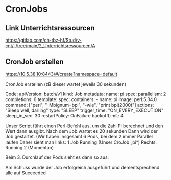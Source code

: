 # CronJobs
## Link Unterrichtsressourcen

https://gitlab.com/ch-tbz-hf/Stud/v-cnt/-/tree/main/2_Unterrichtsressourcen/A

## CronJob erstellen

https://10.5.38.10:8443/#/create?namespace=default


CronJob erstellen (zB dieser wartet jeweils 30 sekunden)
 







Code:
    apiVersion: batch/v1
    kind: Job
    metadata:
        name: pi
    spec:
        parallelism: 2
        completions: 6
        template:
            spec:
            containers:
            - name: pi
                image: perl:5.34.0
                command: ["perl",  "-Mbignum=bpi", "-wle", "print bpi(2000)"]
                actions: "Sleep well, darling"
                type: "SLEEP"
                trigger_time: "ON_EVERY_EXECUTION"
                sleep_in_sec: 30
            restartPolicy: OnFailure
        backoffLimit: 4
 

Unser Script führt einen Perl-Befehl aus, um die Zahl Pi berechnet und den Wert dann ausgibt.
Nach dem Job wartet es 20 sekunden
Dann wird der Job gestartet. (Wir haben insgesamt 6 Pods, bei dem 2 immer Parallel laufen
Daher sieht man links: 1 Job Running (Unser CroJob „pi“)
Rechts: Running 2 (Momentan)

 

Beim 3. Durchlauf der Pods sieht es dann so aus:

 
Am Schluss wurde der Job erfolgreich ausgeführt und dementsprechend alle auf Succeeded
 
